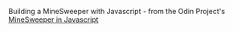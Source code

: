 Building a MineSweeper with Javascript - from the Odin Project's [MineSweeper in Javascript](http://www.theodinproject.com/javascript-and-jquery/minesweeper)
